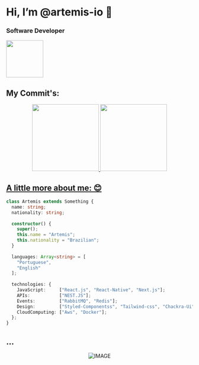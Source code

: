 # Hi, I’m @artemis-io 👋

### Software Developer

<img src="https://i.ibb.co/QJZdmpv/XOsX.gif" width="100" height="100" />

## My Commit's: 

<div align="center">
  <a href="https://github.com/artemis-io">
  <img height="180em" src="https://github-readme-stats.vercel.app/api?username=artemis-io&show_icons=true&theme=dracula&include_all_commits=true&count_private=true"/>
  <img height="180em" src="https://github-readme-stats.vercel.app/api/top-langs/?username=artemis-io&layout=compact&langs_count=7&theme=dracula"/>
</div>


## A little more about me: 😊

```typescript
class Artemis extends Something {
  name: string;
  nationality: string;
  
  constructor() {
    super();
    this.name = "Artemis";
    this.nationality = "Brazilian";
  }
  
  languages: Array<string> = [
    "Portuguese",
    "English"
  ];
  
  technologies: {
    JavaScript:     ["React.js", "React-Native", "Next.js"];
    APIs:           ["NEST.JS"];
    Events:         ["RabbitMQ", "Redis"];
    Design:         ["Styled-Componentss", "Tailwind-css", "Chackra-Ui"];
    CloudComputing: ["Aws", "Docker"];
  };
}
```

## ...

<div align="center">
  
  ![IMAGE](https://gifs.eco.br/wp-content/uploads/2021/09/gifs-aesthetic-wallpaper-para-desktop-e-mobile-6.gif)  

 </div>
